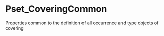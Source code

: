 # Pset_CoveringCommon

Properties common to the definition of all occurrence and type objects of covering
